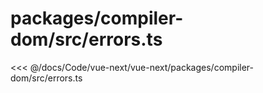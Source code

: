 # packages/compiler-dom/src/errors.ts

<<< @/docs/Code/vue-next/vue-next/packages/compiler-dom/src/errors.ts
